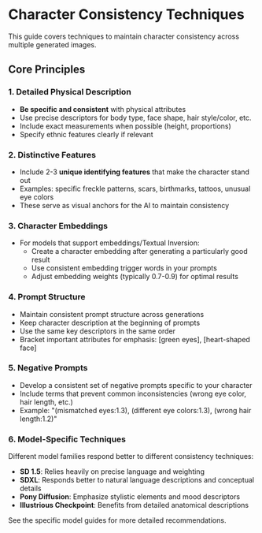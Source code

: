 # Character Consistency Techniques

This guide covers techniques to maintain character consistency across multiple generated images.

## Core Principles

### 1. Detailed Physical Description

- **Be specific and consistent** with physical attributes
- Use precise descriptors for body type, face shape, hair style/color, etc.
- Include exact measurements when possible (height, proportions)
- Specify ethnic features clearly if relevant

### 2. Distinctive Features

- Include 2-3 **unique identifying features** that make the character stand out
- Examples: specific freckle patterns, scars, birthmarks, tattoos, unusual eye colors
- These serve as visual anchors for the AI to maintain consistency

### 3. Character Embeddings

- For models that support embeddings/Textual Inversion:
  - Create a character embedding after generating a particularly good result
  - Use consistent embedding trigger words in your prompts
  - Adjust embedding weights (typically 0.7-0.9) for optimal results

### 4. Prompt Structure

- Maintain consistent prompt structure across generations
- Keep character description at the beginning of prompts
- Use the same key descriptors in the same order
- Bracket important attributes for emphasis: [green eyes], [heart-shaped face]

### 5. Negative Prompts

- Develop a consistent set of negative prompts specific to your character
- Include terms that prevent common inconsistencies (wrong eye color, hair length, etc.)
- Example: "(mismatched eyes:1.3), (different eye colors:1.3), (wrong hair length:1.2)"

### 6. Model-Specific Techniques

Different model families respond better to different consistency techniques:

- **SD 1.5**: Relies heavily on precise language and weighting
- **SDXL**: Responds better to natural language descriptions and conceptual details
- **Pony Diffusion**: Emphasize stylistic elements and mood descriptors
- **Illustrious Checkpoint**: Benefits from detailed anatomical descriptions

See the specific model guides for more detailed recommendations. 